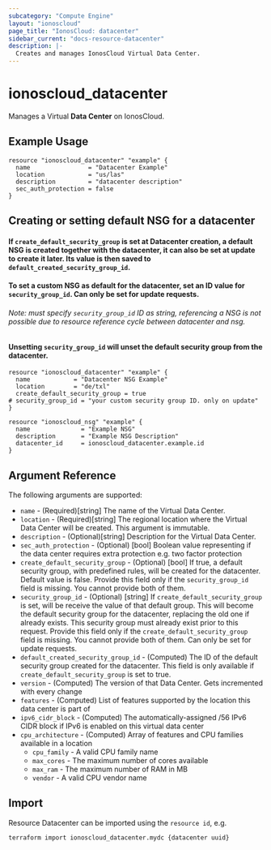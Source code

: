 ```yaml
---
subcategory: "Compute Engine"
layout: "ionoscloud"
page_title: "IonosCloud: datacenter"
sidebar_current: "docs-resource-datacenter"
description: |-
  Creates and manages IonosCloud Virtual Data Center.
---
```


# ionoscloud\_datacenter

Manages a Virtual **Data Center** on IonosCloud.

## Example Usage

```hcl
resource "ionoscloud_datacenter" "example" {
  name                = "Datacenter Example"
  location            = "us/las"
  description         = "datacenter description"
  sec_auth_protection = false
}
```

## Creating or setting default NSG for a datacenter
#### If `create_default_security_group` is set at Datacenter creation, a default NSG is created together with the datacenter, it can also be set at update to create it later. Its value is then saved to `default_created_security_group_id`.
#### To set a custom NSG as default for the datacenter, set an ID value for `security_group_id`. Can only be set for update requests.
###### Note: must specify `security_group_id` ID as string, referencing a NSG is not possible due to resource reference cycle between datacenter and nsg.
#### Unsetting `security_group_id` will unset the default security group from the datacenter.
```hcl
resource "ionoscloud_datacenter" "example" {
  name            = "Datacenter NSG Example"
  location        = "de/txl"
  create_default_security_group = true
# security_group_id = "your custom security group ID. only on update"
}

resource "ionoscloud_nsg" "example" {
  name              = "Example NSG"
  description       = "Example NSG Description"
  datacenter_id     = ionoscloud_datacenter.example.id
}
```

## Argument Reference

The following arguments are supported:

* `name` - (Required)[string] The name of the Virtual Data Center.
* `location` - (Required)[string] The regional location where the Virtual Data Center will be created. This argument is immutable.
* `description` - (Optional)[string] Description for the Virtual Data Center.
* `sec_auth_protection` - (Optional) [bool] Boolean value representing if the data center requires extra protection e.g. two factor protection
* `create_default_security_group` - (Optional) [bool] If true, a default security group, with predefined rules, will be created for the datacenter. Default value is false. Provide this field only if the `security_group_id` field is missing. You cannot provide both of them.
* `security_group_id` - (Optional) [string] If `create_default_security_group` is set, will be receive the value of that default group. This will become the default security group for the datacenter, replacing the old one if already exists. This security group must already exist prior to this request. Provide this field only if the `create_default_security_group` field is missing. You cannot provide both of them. Can only be set for update requests.
* `default_created_security_group_id` - (Computed) The ID of the default security group created for the datacenter. This field is only available if `create_default_security_group` is set to true.
* `version` - (Computed) The version of that Data Center. Gets incremented with every change
* `features` - (Computed) List of features supported by the location this data center is part of
* `ipv6_cidr_block` - (Computed) The automatically-assigned /56 IPv6 CIDR block if IPv6 is enabled on this virtual data center
* `cpu_architecture` - (Computed) Array of features and CPU families available in a location
  * `cpu_family` - A valid CPU family name
  * `max_cores` - The maximum number of cores available
  * `max_ram` - The maximum number of RAM in MB
  * `vendor` - A valid CPU vendor name

## Import

Resource Datacenter can be imported using the `resource id`, e.g.

```shell
terraform import ionoscloud_datacenter.mydc {datacenter uuid}
```
